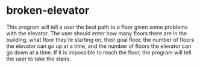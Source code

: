 # broken-elevator
This program will tell a user the best path to a floor given some problems with the elevator. The user should enter how many floors there are in the building, what floor they're starting on, their goal floor, the number of floors the elevator can go up at a time, and the number of floors the elevator can go down at a time.  If it is impossible to reach the floor, the program will tell the user to take the stairs.
